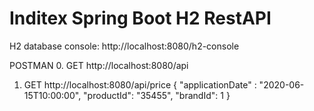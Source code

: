 # Inditex Spring Boot H2 RestAPI 

H2 database console:  http://localhost:8080/h2-console

POSTMAN
0. GET http://localhost:8080/api
1. GET http://localhost:8080/api/price
   {
   "applicationDate" : "2020-06-15T10:00:00",
   "productId": "35455",
   "brandId": 1
   }


